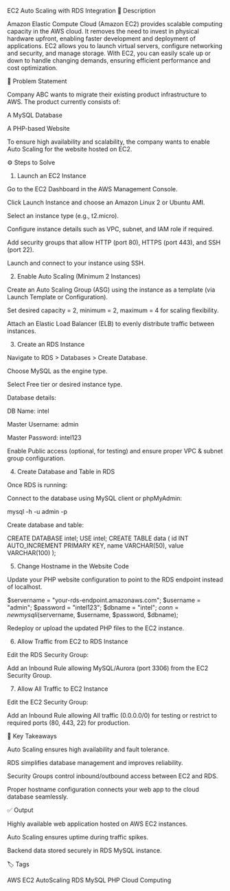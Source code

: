 EC2 Auto Scaling with RDS Integration
📘 Description

Amazon Elastic Compute Cloud (Amazon EC2) provides scalable computing capacity in the AWS cloud. It removes the need to invest in physical hardware upfront, enabling faster development and deployment of applications. EC2 allows you to launch virtual servers, configure networking and security, and manage storage. With EC2, you can easily scale up or down to handle changing demands, ensuring efficient performance and cost optimization.

🧩 Problem Statement

Company ABC wants to migrate their existing product infrastructure to AWS. The product currently consists of:

A MySQL Database

A PHP-based Website

To ensure high availability and scalability, the company wants to enable Auto Scaling for the website hosted on EC2.

⚙️ Steps to Solve
1. Launch an EC2 Instance

Go to the EC2 Dashboard in the AWS Management Console.

Click Launch Instance and choose an Amazon Linux 2 or Ubuntu AMI.

Select an instance type (e.g., t2.micro).

Configure instance details such as VPC, subnet, and IAM role if required.

Add security groups that allow HTTP (port 80), HTTPS (port 443), and SSH (port 22).

Launch and connect to your instance using SSH.

2. Enable Auto Scaling (Minimum 2 Instances)

Create an Auto Scaling Group (ASG) using the instance as a template (via Launch Template or Configuration).

Set desired capacity = 2, minimum = 2, maximum = 4 for scaling flexibility.

Attach an Elastic Load Balancer (ELB) to evenly distribute traffic between instances.

3. Create an RDS Instance

Navigate to RDS > Databases > Create Database.

Choose MySQL as the engine type.

Select Free tier or desired instance type.

Database details:

DB Name: intel

Master Username: admin

Master Password: intel123

Enable Public access (optional, for testing) and ensure proper VPC & subnet group configuration.

4. Create Database and Table in RDS

Once RDS is running:

Connect to the database using MySQL client or phpMyAdmin:

mysql -h <RDS-endpoint> -u admin -p


Create database and table:

CREATE DATABASE intel;
USE intel;
CREATE TABLE data (
    id INT AUTO_INCREMENT PRIMARY KEY,
    name VARCHAR(50),
    value VARCHAR(100)
);

5. Change Hostname in the Website Code

Update your PHP website configuration to point to the RDS endpoint instead of localhost.

$servername = "your-rds-endpoint.amazonaws.com";
$username = "admin";
$password = "intel123";
$dbname = "intel";
$conn = new mysqli($servername, $username, $password, $dbname);


Redeploy or upload the updated PHP files to the EC2 instance.

6. Allow Traffic from EC2 to RDS Instance

Edit the RDS Security Group:

Add an Inbound Rule allowing MySQL/Aurora (port 3306) from the EC2 Security Group.

7. Allow All Traffic to EC2 Instance

Edit the EC2 Security Group:

Add an Inbound Rule allowing All traffic (0.0.0.0/0) for testing or restrict to required ports (80, 443, 22) for production.

🧠 Key Takeaways

Auto Scaling ensures high availability and fault tolerance.

RDS simplifies database management and improves reliability.

Security Groups control inbound/outbound access between EC2 and RDS.

Proper hostname configuration connects your web app to the cloud database seamlessly.

✅ Output

Highly available web application hosted on AWS EC2 instances.

Auto Scaling ensures uptime during traffic spikes.

Backend data stored securely in RDS MySQL instance.

🏷️ Tags

AWS EC2 AutoScaling RDS MySQL PHP Cloud Computing
